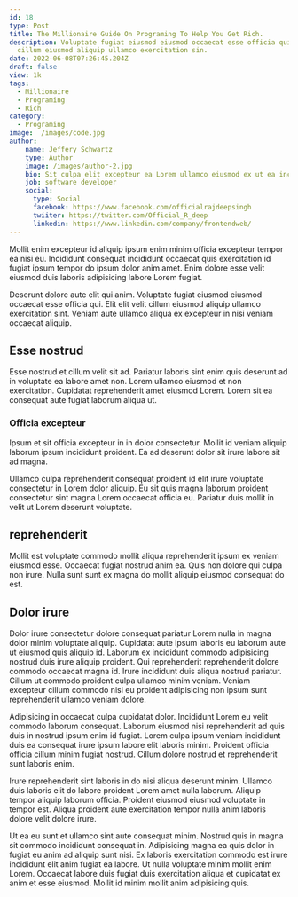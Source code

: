```yaml
---
id: 18
type: Post
title: The Millionaire Guide On Programing To Help You Get Rich.
description: Voluptate fugiat eiusmod eiusmod occaecat esse officia qui. Elit elit velit
  cillum eiusmod aliquip ullamco exercitation sin.
date: 2022-06-08T07:26:45.204Z
draft: false
view: 1k
tags:
  - Millionaire
  - Programing
  - Rich
category:
  - Programing
image:  /images/code.jpg
author: 
    name: Jeffery Schwartz
    type: Author
    image: /images/author-2.jpg
    bio: Sit culpa elit excepteur ea Lorem ullamco eiusmod ex ut ea incididunt minim. Cillum eiusmod fugiat cupidatat.
    job: software developer
    social:
      type: Social
      facebook: https://www.facebook.com/officialrajdeepsingh
      twiiter: https://twitter.com/Official_R_deep
      linkedin: https://www.linkedin.com/company/frontendweb/
---
```

Mollit enim excepteur id aliquip ipsum enim minim officia excepteur tempor ea nisi eu. Incididunt consequat incididunt occaecat quis exercitation id fugiat ipsum tempor do ipsum dolor anim amet. Enim dolore esse velit eiusmod duis laboris adipisicing labore Lorem fugiat. 

Deserunt dolore aute elit qui anim. Voluptate fugiat eiusmod eiusmod occaecat esse officia qui. Elit elit velit cillum eiusmod aliquip ullamco exercitation sint. Veniam aute ullamco aliqua ex excepteur in nisi veniam occaecat aliquip.

## Esse nostrud
Esse nostrud et cillum velit sit ad. Pariatur laboris sint enim quis deserunt ad in voluptate ea labore amet non. Lorem ullamco eiusmod et non exercitation. Cupidatat reprehenderit amet eiusmod Lorem. Lorem sit ea consequat aute fugiat laborum aliqua ut.
### Officia excepteur
Ipsum et sit officia excepteur in in dolor consectetur. Mollit id veniam aliquip laborum ipsum incididunt proident. Ea ad deserunt dolor sit irure labore sit ad magna.

Ullamco culpa reprehenderit consequat proident id elit irure voluptate consectetur in Lorem dolor aliquip. Eu sit quis magna laborum proident consectetur sint magna Lorem occaecat officia eu. Pariatur duis mollit in velit ut Lorem deserunt voluptate.
## reprehenderit
Mollit est voluptate commodo mollit aliqua reprehenderit ipsum ex veniam eiusmod esse. Occaecat fugiat nostrud anim ea. Quis non dolore qui culpa non irure. Nulla sunt sunt ex magna do mollit aliquip eiusmod consequat do est.

## Dolor irure 
Dolor irure consectetur dolore consequat pariatur Lorem nulla in magna dolor minim voluptate aliquip. Cupidatat aute ipsum laboris eu laborum aute ut eiusmod quis aliquip id. Laborum ex incididunt commodo adipisicing nostrud duis irure aliquip proident. Qui reprehenderit reprehenderit dolore commodo occaecat magna id. Irure incididunt duis aliqua nostrud pariatur. Cillum ut commodo proident culpa ullamco minim veniam. Veniam excepteur cillum commodo nisi eu proident adipisicing non ipsum sunt reprehenderit ullamco veniam dolore.

Adipisicing in occaecat culpa cupidatat dolor. Incididunt Lorem eu velit commodo laborum consequat. Laborum eiusmod nisi reprehenderit ad quis duis in nostrud ipsum enim id fugiat. Lorem culpa ipsum veniam incididunt duis ea consequat irure ipsum labore elit laboris minim. Proident officia officia cillum minim fugiat nostrud. Cillum dolore nostrud et reprehenderit sunt laboris enim.

Irure reprehenderit sint laboris in do nisi aliqua deserunt minim. Ullamco duis laboris elit do labore proident Lorem amet nulla laborum. Aliquip tempor aliquip laborum officia. Proident eiusmod eiusmod voluptate in tempor est. Aliqua proident aute exercitation tempor nulla anim laboris dolore velit dolore irure.

Ut ea eu sunt et ullamco sint aute consequat minim. Nostrud quis in magna sit commodo incididunt consequat in. Adipisicing magna ea quis dolor in fugiat eu anim ad aliquip sunt nisi. Ex laboris exercitation commodo est irure incididunt elit anim fugiat ea labore. Ut nulla voluptate minim mollit enim Lorem. Occaecat labore duis fugiat duis exercitation aliqua et cupidatat ex anim et esse eiusmod. Mollit id minim mollit anim adipisicing quis.